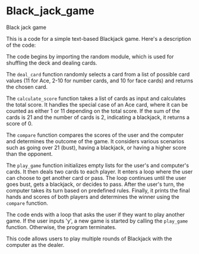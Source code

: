 # Black_jack_game
Black jack game 

This is a code for a simple text-based Blackjack game. Here's a description of the code:

The code begins by importing the random module, which is used for shuffling the deck and dealing cards.

The `deal_card` function randomly selects a card from a list of possible card values (11 for Ace, 2-10 for number cards, and 10 for face cards) and returns the chosen card.

The `calculate_score` function takes a list of cards as input and calculates the total score. It handles the special case of an Ace card, where it can be counted as either 1 or 11 depending on the total score. If the sum of the cards is 21 and the number of cards is 2, indicating a blackjack, it returns a score of 0.

The `compare` function compares the scores of the user and the computer and determines the outcome of the game. It considers various scenarios such as going over 21 (bust), having a blackjack, or having a higher score than the opponent.

The `play_game` function initializes empty lists for the user's and computer's cards. It then deals two cards to each player. It enters a loop where the user can choose to get another card or pass. The loop continues until the user goes bust, gets a blackjack, or decides to pass. After the user's turn, the computer takes its turn based on predefined rules. Finally, it prints the final hands and scores of both players and determines the winner using the `compare` function.

The code ends with a loop that asks the user if they want to play another game. If the user inputs 'y', a new game is started by calling the `play_game` function. Otherwise, the program terminates.

This code allows users to play multiple rounds of Blackjack with the computer as the dealer.
